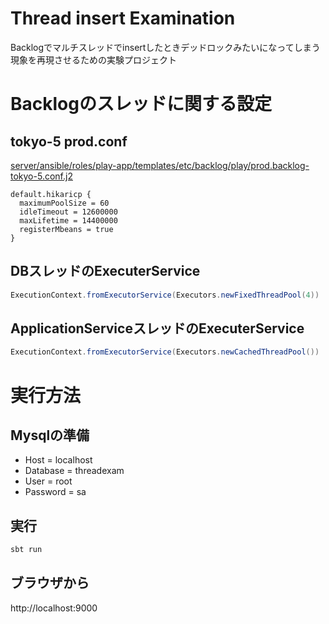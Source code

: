 # Thread insert Examination

Backlogでマルチスレッドでinsertしたときデッドロックみたいになってしまう現象を再現させるための実験プロジェクト

# Backlogのスレッドに関する設定
## tokyo-5 prod.conf
[server/ansible/roles/play-app/templates/etc/backlog/play/prod.backlog-tokyo-5.conf.j2](https://nulab.backlog.jp/git/BLG/server/blob/BLG-14546/missing-configs-on-dev/ansible/roles/play-app/templates/etc/backlog/play/prod.backlog-tokyo-5.conf.j2)

```
default.hikaricp {
  maximumPoolSize = 60
  idleTimeout = 12600000
  maxLifetime = 14400000
  registerMbeans = true
}
```

## DBスレッドのExecuterService
```scala
ExecutionContext.fromExecutorService(Executors.newFixedThreadPool(4))
```

## ApplicationServiceスレッドのExecuterService
```scala
ExecutionContext.fromExecutorService(Executors.newCachedThreadPool())
```

# 実行方法
## Mysqlの準備
* Host = localhost
* Database = threadexam
* User = root
* Password = sa

## 実行
```bash
sbt run
```

## ブラウザから
http://localhost:9000